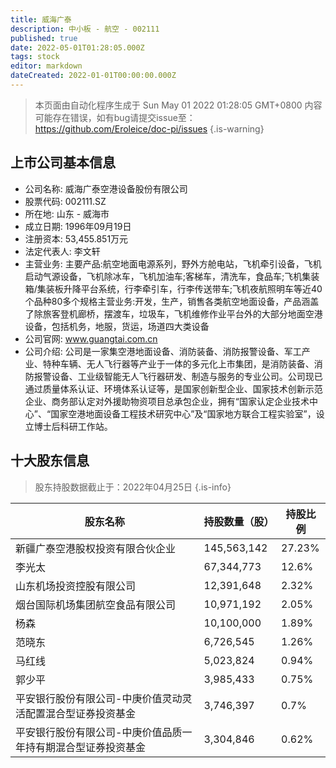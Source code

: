```yaml
---
title: 威海广泰
description: 中小板 - 航空 - 002111
published: true
date: 2022-05-01T01:28:05.000Z
tags: stock
editor: markdown
dateCreated: 2022-01-01T00:00:00.000Z
---
```


> 本页面由自动化程序生成于 Sun May 01 2022 01:28:05 GMT+0800
> 内容可能存在错误，如有bug请提交issue至：https://github.com/Eroleice/doc-pi/issues
{.is-warning}

## 上市公司基本信息
- 公司名称: 威海广泰空港设备股份有限公司
- 股票代码: 002111.SZ
- 所在地: 山东 - 威海市
- 成立日期: 1996年09月19日
- 注册资本: 53,455.851万元
- 法定代表人: 李文轩
- 主营业务: 主要产品:航空地面电源系列，野外方舱电站，飞机牵引设备，飞机启动气源设备，飞机除冰车，飞机加油车;客梯车，清洗车，食品车;飞机集装箱/集装板升降平台系统，行李牵引车，行李传送带车;飞机夜航照明车等近40个品种80多个规格主营业务:开发，生产，销售各类航空地面设备，产品涵盖了除旅客登机廊桥，摆渡车，垃圾车，飞机维修作业平台外的大部分地面空港设备，包括机务，地服，货运，场道四大类设备
- 公司官网: www.guangtai.com.cn
- 公司介绍: 公司是一家集空港地面设备、消防装备、消防报警设备、军工产业、特种车辆、无人飞行器等产业于一体的多元化上市集团，是消防装备、消防报警设备、工业级智能无人飞行器研发、制造与服务的专业公司。公司现已通过质量体系认证、环境体系认证等，是国家创新型企业、国家技术创新示范企业、商务部认定对外援助物资项目总承包企业，拥有“国家认定企业技术中心”、“国家空港地面设备工程技术研究中心”及“国家地方联合工程实验室”，设立博士后科研工作站。


## 十大股东信息
> 股东持股数据截止于：2022年04月25日
{.is-info}

| 股东名称 | 持股数量（股） | 持股比例 |
| --- | --- | --- |
| 新疆广泰空港股权投资有限合伙企业 | 145,563,142 | 27.23% |
| 李光太 | 67,344,773 | 12.6% |
| 山东机场投资控股有限公司 | 12,391,648 | 2.32% |
| 烟台国际机场集团航空食品有限公司 | 10,971,192 | 2.05% |
| 杨森 | 10,100,000 | 1.89% |
| 范晓东 | 6,726,545 | 1.26% |
| 马红线 | 5,023,824 | 0.94% |
| 郭少平 | 3,985,433 | 0.75% |
| 平安银行股份有限公司-中庚价值灵动灵活配置混合型证券投资基金 | 3,746,397 | 0.7% |
| 平安银行股份有限公司-中庚价值品质一年持有期混合型证券投资基金 | 3,304,846 | 0.62% |





